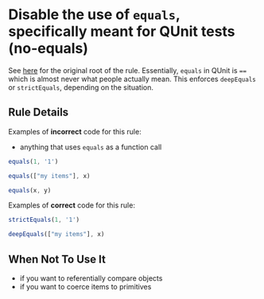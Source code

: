 # Disable the use of `equals`, specifically meant for QUnit tests (no-equals)

See [here](https://medium.com/@aptgetfriends/64ccd116a2cd) for the original root
of the rule. Essentially, `equals` in QUnit is `==` which is almost never what
people actually mean. This enforces `deepEquals` or `strictEquals`, depending on
the situation.

## Rule Details

Examples of **incorrect** code for this rule:

- anything that uses `equals` as a function call

```js
equals(1, '1')

equals(["my items"], x)

equals(x, y)
```

Examples of **correct** code for this rule:

```js
strictEquals(1, '1')

deepEquals(["my items"], x)
```

## When Not To Use It

- if you want to referentially compare objects
- if you want to coerce items to primitives
